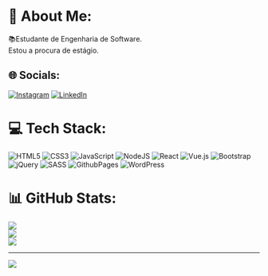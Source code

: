 # 💫 About Me:
📚Estudante de Engenharia de Software.<br>Estou a procura de estágio.


## 🌐 Socials:
[![Instagram](https://img.shields.io/badge/Instagram-%23E4405F.svg?logo=Instagram&logoColor=white)](https://instagram.com/https://www.instagram.com/kaess_07/) [![LinkedIn](https://img.shields.io/badge/LinkedIn-%230077B5.svg?logo=linkedin&logoColor=white)](https://linkedin.com/in/https://www.linkedin.com/in/kassio07kennedy/) 

# 💻 Tech Stack:
![HTML5](https://img.shields.io/badge/html5-%23E34F26.svg?style=flat-square&logo=html5&logoColor=white) ![CSS3](https://img.shields.io/badge/css3-%231572B6.svg?style=flat-square&logo=css3&logoColor=white) ![JavaScript](https://img.shields.io/badge/javascript-%23323330.svg?style=flat-square&logo=javascript&logoColor=%23F7DF1E) ![NodeJS](https://img.shields.io/badge/node.js-6DA55F?style=flat-square&logo=node.js&logoColor=white) ![React](https://img.shields.io/badge/react-%2320232a.svg?style=flat-square&logo=react&logoColor=%2361DAFB) ![Vue.js](https://img.shields.io/badge/vue.js-%2335495e.svg?style=flat-square&logo=vuedotjs&logoColor=%234FC08D) ![Bootstrap](https://img.shields.io/badge/bootstrap-%238511FA.svg?style=flat-square&logo=bootstrap&logoColor=white) ![jQuery](https://img.shields.io/badge/jquery-%230769AD.svg?style=flat-square&logo=jquery&logoColor=white) ![SASS](https://img.shields.io/badge/SASS-hotpink.svg?style=flat-square&logo=SASS&logoColor=white) ![GithubPages](https://img.shields.io/badge/github%20pages-121013?style=flat-square&logo=github&logoColor=white)  ![WordPress](https://img.shields.io/badge/WordPress-%23117AC9.svg?style=flat-square&logo=WordPress&logoColor=white) 
# 📊 GitHub Stats:
![](https://github-readme-stats.vercel.app/api?username=Kassio07&theme=blue-green&hide_border=true&include_all_commits=false&count_private=false)<br/>
![](https://github-readme-streak-stats.herokuapp.com/?user=Kassio07&theme=blue-green&hide_border=true)<br/>
![](https://github-readme-stats.vercel.app/api/top-langs/?username=Kassio07&theme=blue-green&hide_border=true&include_all_commits=false&count_private=false&layout=compact)

---
[![](https://visitcount.itsvg.in/api?id=Kassio07&icon=0&color=9)](https://visitcount.itsvg.in)

<!-- Proudly created with GPRM ( https://gprm.itsvg.in ) -->
